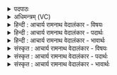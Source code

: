 <details><summary>पदपाठः</summary>

श꣣ग्धि꣢। उ꣣। सु꣢। श꣣चीपते। शची। पते। इ꣡न्द्र꣢꣯। वि꣡श्वा꣢꣯भिः। ऊ꣣ति꣡भिः꣢। भ꣡ग꣢꣯म्। न। हि। त्वा꣣। यश꣡स꣢म्। व꣣सुवि꣡द꣢म्। व꣣सु। वि꣡द꣢꣯म्। अ꣡नु꣢꣯। शू꣣र। च꣡रा꣢꣯मसि। १५७९।
</details>

<details><summary>अधिमन्त्रम् (VC)</summary>

- इन्द्रः
- भर्गः प्रागाथः
- बार्हतः प्रगाथः (विषमा बृहती, समा सतोबृहती)
- मध्यमः
</details>

<details><summary>हिन्दी : आचार्य रामनाथ वेदालंकार - विषयः</summary>

प्रथम ऋचा की व्याख्या पूर्वार्चिक में २५३ क्रमाङ्क पर परमात्मा और राजा के विषय में हो चुकी है। यहाँ अपने अन्तरात्मा को प्रबोधन है।
</details>

<details><summary>हिन्दी : आचार्य रामनाथ वेदालंकार - पदार्थः</summary>

पदार्थान्वयभाषाः -  हे (शचीपते) प्रज्ञा और कर्म के स्वामिन् ! (इन्द्र) मेरे अन्तरात्मन् ! तू (विश्वाभिः) सब (ऊतिभिः) प्रगतियों से (उ सु) भली-भाँति (शग्धि) सशक्त हो। हे (शूर) शूरवीर ! (भगं न) सूर्य के समान (यशसम्) यशस्वी और (वसुविदम्) ऐश्वर्यों को पानेवाले (त्वा) तेरा, हम (अनु चरामसि) सेवन करते हैं ॥१॥ यहाँ उपमालङ्कार है ॥१॥
</details>

<details><summary>हिन्दी : आचार्य रामनाथ वेदालंकार - भावार्थः</summary>

भावार्थभाषाः -  अपने आत्मा को प्रबुद्ध करके ही मनुष्य उन्नति कर सकते हैं ॥१॥
</details>

<details><summary>संस्कृत : आचार्य रामनाथ वेदालंकार - विषयः</summary>

तत्र प्रथमा ऋक् पूर्वार्चिके २५३ क्रमाङ्के परमात्मनृपत्योर्विषये व्याख्याता। अत्र स्वान्तरात्मा प्रबोध्यते।
</details>

<details><summary>संस्कृत : आचार्य रामनाथ वेदालंकार - पदार्थः</summary>

पदार्थान्वयभाषाः -  हे (शचीपते) प्रज्ञायाः कर्मणश्च स्वामिन् (इन्द्र) मदीय अन्तरात्मन् ! त्वम् (विश्वाभिः) सर्वाभिः (ऊतिभिः) प्रगतिभिः (उ सु) सम्यक् (शग्धि) शक्तो भव। हे (शूर) वीर ! (भगं न) सूर्यमिव (यशसम्) यशस्विनम्, (वसुविदम्) ऐश्वर्याणां प्रापकम् (त्वा) त्वाम्, वयम् (अनु चरामसि) सेवामहे ॥१॥ अत्रोपमालङ्कारः ॥१॥
</details>

<details><summary>संस्कृत : आचार्य रामनाथ वेदालंकार - भावार्थः</summary>

भावार्थभाषाः -  स्वात्मानं प्रबोध्यैव मनुष्या उन्नतिं कर्तुं शक्नुवन्ति ॥१॥
</details>